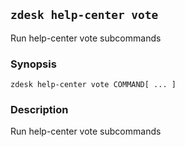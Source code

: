 ## `zdesk help-center vote`

Run help-center vote subcommands

### Synopsis

    zdesk help-center vote COMMAND[ ... ]

### Description

Run help-center vote subcommands

